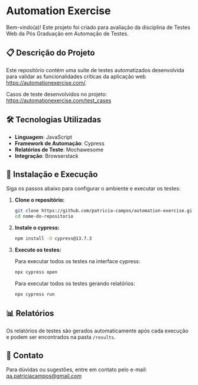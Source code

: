 # Automation Exercise 

Bem-vindo(a)!
Este projeto foi criado para avaliação da disciplina de Testes Web da Pós Graduação em Automação de Testes.

## 📋 Descrição do Projeto

Este repositório contém uma suíte de testes automatizados desenvolvida para validar as funcionalidades críticas da aplicação web https://automationexercise.com/. 

Casos de teste desenvolvidos no projeto: https://automationexercise.com/test_cases

## 🛠️ Tecnologias Utilizadas

- **Linguagem**: JavaScript
- **Framework de Automação**: Cypress
- **Relatórios de Teste**: Mochawesome
- **Integração**: Browserstack

## 🚀 Instalação e Execução

Siga os passos abaixo para configurar o ambiente e executar os testes:

1. **Clone o repositório:**

    ```bash
    git clone https://github.com/patricia-campos/automation-exercise.git
    cd nome-do-repositorio
    ```

2. **Instale o cypress:**

    ```bash
    npm install -D cypress@13.7.3
    ```

3. **Execute os testes:**

    Para executar todos os testes na interface cypress:

    ```bash
    npx cypress open
    ```

    Para executar todos os testes gerando relatórios:

    ```bash
    npx cypress run
    ```
<!--
## 🧪 Estrutura de Pastas

A estrutura de pastas do projeto segue as melhores práticas de automação de testes:

```
/tests
  /ui
  /api
  /integration
  /fixtures
  /support
/reports
/config
```

- **/tests**: Contém todos os scripts de testes organizados por tipo.
- **/ui**: Scripts de teste para a interface do usuário.
- **/api**: Scripts de teste para APIs RESTful.
- **/integration**: Scripts de teste para cenários de integração.
- **/fixtures**: Arquivos JSON para dados de teste.
- **/support**: Funções utilitárias e comandos personalizados.
- **/reports**: Relatórios de testes gerados após a execução.
- **/config**: Configurações do projeto e variáveis de ambiente.

-->

## 📊 Relatórios

Os relatórios de testes são gerados automaticamente após cada execução e podem ser encontrados na pasta `/results`. 

## 📧 Contato

Para dúvidas ou sugestões, entre em contato pelo e-mail: qa.patriciacampos@gmail.com
